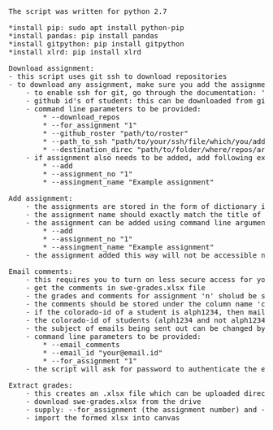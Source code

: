 <pre>
The script was written for python 2.7

*install pip: sudo apt install python-pip
*install pandas: pip install pandas
*install gitpython: pip install gitpython
*install xlrd: pip install xlrd

Download assignment:
- this script uses git ssh to download repositories
- to download any assignment, make sure you add the assignment to the script. Please refer to 'Add assignment section'\
	- to enable ssh for git, go through the documentation: 'https://help.github.com/en/github/authenticating-to-github/connecting-to-github-with-ssh'
	- github id's of student: this can be downloaded from github classroom. login to github classroom -> go to desired classroom -> go to settings -> roster management -> download
	- command line parameters to be provided:
		* --download_repos
		* --for_assignment "1"
		* --github_roster "path/to/roster"
		* --path_to_ssh "path/to/your/ssh/file/which/you/added/to/github/account"
		* --destination_direc "path/to/folder/where/repos/are/to/be/saved" (this is optional)
	- if assignment also needs to be added, add following extra parameters in command line:
		* --add
		* --assignment_no "1"
		* --assingment_name "Example assignment"

Add assignment:
	- the assignments are stored in the form of dictionary in the variable assignments with key as assignment number and value as assignment name. The data type of assignment number is integer.
	- the assignment name should exactly match the title of the assignment in the github classroom. All the special characters and uppercase characters should be put as is.
	- the assignment can be added using command line arguments:
		* --add
		* --assignment_no "1"
		* --assingment_name "Example assignment"
	- the assignment added this way will not be accessible next time the script is used. So, always add the assignment while downloading the assignment

Email comments:
	- this requires you to turn on less secure access for your google account. it can be done as per this documentation: 'https://support.google.com/accounts/answer/6010255?hl=en/'
	- get the comments in swe-grades.xlsx file
	- the grades and comments for assignment 'n' sholud be stored in the 'assignment' sheet of the xlsx file. Like comments od asssignment 2 should be in 'assignment2' sheet
	- the comments should be stored under the column name 'comments' (all lowercase)
	- if the colorado-id of a student is alph1234, then mail will be sent to alph1234@colorado.edu
	- the colorado-id of students (alph1234 and not alph1234@colorado.edu) should be stored under the column 'SIS Login ID' (match exact case)
	- the subject of emails being sent out can be changed by updating the variable 'subject' in the function 'email_comments'
	- command line parameters to be provided:
		* --email_comments
		* --email_id "your@email.id"
		* --for_assignment "1"
	- the script will ask for password to authenticate the email address

Extract grades:
	- this creates an .xlsx file which can be uploaded directly to canvas
	- download swe-grades.xlsx from the drive
	- supply: --for_assignment (the assignment number) and --assignment_name (name of assignment in canvas)
	- import the formed xlsx into canvas
</pre>
